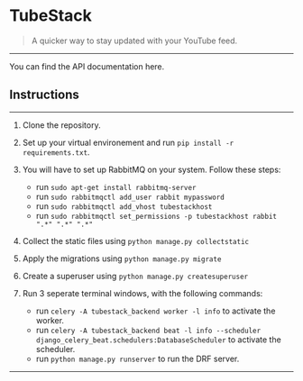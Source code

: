 # TubeStack

> A quicker way to stay updated with your YouTube feed.
---
You can find the API documentation here.

## Instructions

---

1. Clone the repository.
2. Set up your virtual environement and run `pip install -r requirements.txt`.
3. You will have to set up RabbitMQ on your system. Follow these steps:
   * run `sudo apt-get install rabbitmq-server`
   * run `sudo rabbitmqctl add_user rabbit mypassword`
   * run `sudo rabbitmqctl add_vhost tubestackhost`
   * run `sudo rabbitmqctl set_permissions -p tubestackhost rabbit ".*" ".*" ".*"`

4. Collect the static files using `python manage.py collectstatic`
5. Apply the migrations using `python manage.py migrate`
6. Create a superuser using `python manage.py createsuperuser`
7. Run 3 seperate terminal windows, with the following commands:
   * run `celery -A tubestack_backend worker -l info` to activate the worker.
   * run `celery -A tubestack_backend beat -l info --scheduler django_celery_beat.schedulers:DatabaseScheduler` to activate the scheduler.
   * run `python manage.py runserver` to run the DRF server.

---
